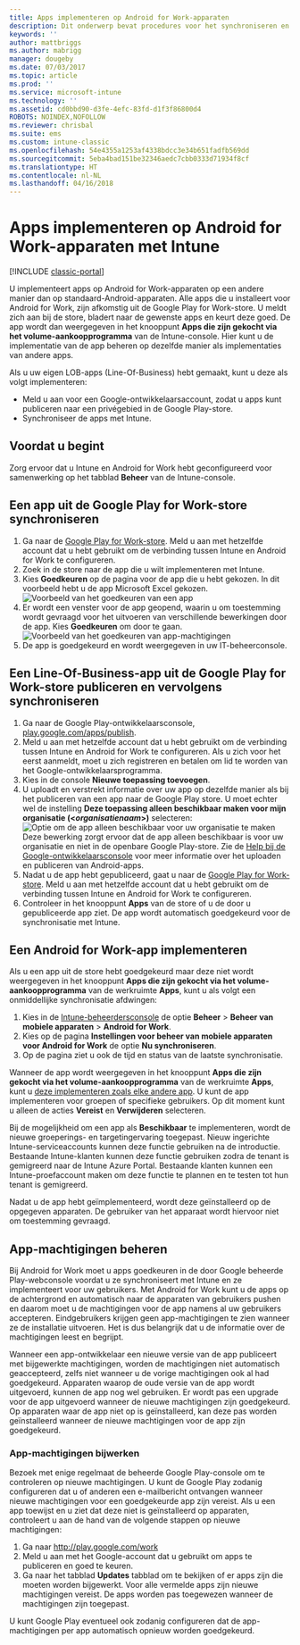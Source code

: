 ```yaml
---
title: Apps implementeren op Android for Work-apparaten
description: Dit onderwerp bevat procedures voor het synchroniseren en het vervolgens implementeren van apps op Android for Work-apparaten uit de Google Play for Work-store.
keywords: ''
author: mattbriggs
ms.author: mabrigg
manager: dougeby
ms.date: 07/03/2017
ms.topic: article
ms.prod: ''
ms.service: microsoft-intune
ms.technology: ''
ms.assetid: cd0bbd90-d3fe-4efc-83fd-d1f3f86800d4
ROBOTS: NOINDEX,NOFOLLOW
ms.reviewer: chrisbal
ms.suite: ems
ms.custom: intune-classic
ms.openlocfilehash: 54e4355a1253af4338bdcc3e34b651fadfb569dd
ms.sourcegitcommit: 5eba4bad151be32346aedc7cbb0333d71934f8cf
ms.translationtype: HT
ms.contentlocale: nl-NL
ms.lasthandoff: 04/16/2018
---
```

# <a name="how-to-deploy-apps-to-android-for-work-devices-with-intune"></a>Apps implementeren op Android for Work-apparaten met Intune

[!INCLUDE [classic-portal](../includes/classic-portal.md)]

U implementeert apps op Android for Work-apparaten op een andere manier dan op standaard-Android-apparaten. Alle apps die u installeert voor Android for Work, zijn afkomstig uit de Google Play for Work-store. U meldt zich aan bij de store, bladert naar de gewenste apps en keurt deze goed.
De app wordt dan weergegeven in het knooppunt **Apps die zijn gekocht via het volume-aankoopprogramma** van de Intune-console. Hier kunt u de implementatie van de app beheren op dezelfde manier als implementaties van andere apps.

Als u uw eigen LOB-apps (Line-Of-Business) hebt gemaakt, kunt u deze als volgt implementeren:
- Meld u aan voor een Google-ontwikkelaarsaccount, zodat u apps kunt publiceren naar een privégebied in de Google Play-store.
- Synchroniseer de apps met Intune.

## <a name="before-you-start"></a>Voordat u begint

Zorg ervoor dat u Intune en Android for Work hebt geconfigureerd voor samenwerking op het tabblad **Beheer** van de Intune-console.

## <a name="synchronize-an-app-from-the-google-play-for-work-store"></a>Een app uit de Google Play for Work-store synchroniseren


1. Ga naar de [Google Play for Work-store](https://play.google.com/work). Meld u aan met hetzelfde account dat u hebt gebruikt om de verbinding tussen Intune en Android for Work te configureren.
2. Zoek in de store naar de app die u wilt implementeren met Intune.
3. Kies **Goedkeuren** op de pagina voor de app die u hebt gekozen. In dit voorbeeld hebt u de app Microsoft Excel gekozen.<br>
  ![Voorbeeld van het goedkeuren van een app](media/approve.png)
4. Er wordt een venster voor de app geopend, waarin u om toestemming wordt gevraagd voor het uitvoeren van verschillende bewerkingen door de app. Kies **Goedkeuren** om door te gaan.<br>
  ![Voorbeeld van het goedkeuren van app-machtigingen](media/approve-app-permissions.png)
5. De app is goedgekeurd en wordt weergegeven in uw IT-beheerconsole.

## <a name="publish-then-synchronize-a-line-of-business-app-from-the-google-play-for-work-store"></a>Een Line-Of-Business-app uit de Google Play for Work-store publiceren en vervolgens synchroniseren

1. Ga naar de Google Play-ontwikkelaarsconsole, [play.google.com/apps/publish](https://play.google.com/apps/publish).
2. Meld u aan met hetzelfde account dat u hebt gebruikt om de verbinding tussen Intune en Android for Work te configureren. Als u zich voor het eerst aanmeldt, moet u zich registreren en betalen om lid te worden van het Google-ontwikkelaarsprogramma.
3. Kies in de console **Nieuwe toepassing toevoegen**.
4. U uploadt en verstrekt informatie over uw app op dezelfde manier als bij het publiceren van een app naar de Google Play store. U moet echter wel de instelling **Deze toepassing alleen beschikbaar maken voor mijn organisatie (<*organisatienaam*>)** selecteren:<br>
  ![Optie om de app alleen beschikbaar voor uw organisatie te maken](media/restrict.png)<br>
Deze bewerking zorgt ervoor dat de app alleen beschikbaar is voor uw organisatie en niet in de openbare Google Play-store.
Zie de [Help bij de Google-ontwikkelaarsconsole](https://support.google.com/googleplay/android-developer/answer/113469) voor meer informatie over het uploaden en publiceren van Android-apps.
5. Nadat u de app hebt gepubliceerd, gaat u naar de [Google Play for Work-store](https://play.google.com/work). Meld u aan met hetzelfde account dat u hebt gebruikt om de verbinding tussen Intune en Android for Work te configureren.
6. Controleer in het knooppunt **Apps** van de store of u de door u gepubliceerde app ziet. De app wordt automatisch goedgekeurd voor de synchronisatie met Intune.

## <a name="deploy-an-android-for-work-app"></a>Een Android for Work-app implementeren

Als u een app uit de store hebt goedgekeurd maar deze niet wordt weergegeven in het knooppunt **Apps die zijn gekocht via het volume-aankoopprogramma** van de werkruimte **Apps**, kunt u als volgt een onmiddellijke synchronisatie afdwingen:

1. Kies in de [Intune-beheerdersconsole](https://manage.microsoft.com) de optie **Beheer** > **Beheer van mobiele apparaten** > **Android for Work**.
2. Kies op de pagina **Instellingen voor beheer van mobiele apparaten voor Android for Work** de optie **Nu synchroniseren**.
3. Op de pagina ziet u ook de tijd en status van de laatste synchronisatie.

Wanneer de app wordt weergegeven in het knooppunt **Apps die zijn gekocht via het volume-aankoopprogramma** van de werkruimte **Apps**, kunt u [deze implementeren zoals elke andere app](deploy-apps-in-microsoft-intune.md). U kunt de app implementeren voor groepen of specifieke gebruikers. Op dit moment kunt u alleen de acties **Vereist** en **Verwijderen** selecteren.

Bij de mogelijkheid om een app als **Beschikbaar** te implementeren, wordt de nieuwe groeperings- en targetingervaring toegepast. Nieuw ingerichte Intune-serviceaccounts kunnen deze functie gebruiken na de introductie. Bestaande Intune-klanten kunnen deze functie gebruiken zodra de tenant is gemigreerd naar de Intune Azure Portal. Bestaande klanten kunnen een Intune-proefaccount maken om deze functie te plannen en te testen tot hun tenant is gemigreerd.

Nadat u de app hebt geïmplementeerd, wordt deze geïnstalleerd op de opgegeven apparaten. De gebruiker van het apparaat wordt hiervoor niet om toestemming gevraagd.

## <a name="manage-app-permissions"></a>App-machtigingen beheren
Bij Android for Work moet u apps goedkeuren in de door Google beheerde Play-webconsole voordat u ze synchroniseert met Intune en ze implementeert voor uw gebruikers.  Met Android for Work kunt u de apps op de achtergrond en automatisch naar de apparaten van gebruikers pushen en daarom moet u de machtigingen voor de app namens al uw gebruikers accepteren.  Eindgebruikers krijgen geen app-machtigingen te zien wanneer ze de installatie uitvoeren. Het is dus belangrijk dat u de informatie over de machtigingen leest en begrijpt.

Wanneer een app-ontwikkelaar een nieuwe versie van de app publiceert met bijgewerkte machtigingen, worden de machtigingen niet automatisch geaccepteerd, zelfs niet wanneer u de vorige machtigingen ook al had goedgekeurd. Apparaten waarop de oude versie van de app wordt uitgevoerd, kunnen de app nog wel gebruiken. Er wordt pas een upgrade voor de app uitgevoerd wanneer de nieuwe machtigingen zijn goedgekeurd. Op apparaten waar de app niet op is geïnstalleerd, kan deze pas worden geïnstalleerd wanneer de nieuwe machtigingen voor de app zijn goedgekeurd.

### <a name="how-to-update-app-permissions"></a>App-machtigingen bijwerken

Bezoek met enige regelmaat de beheerde Google Play-console om te controleren op nieuwe machtigingen. U kunt de Google Play zodanig configureren dat u of anderen een e-mailbericht ontvangen wanneer nieuwe machtigingen voor een goedgekeurde app zijn vereist. Als u een app toewijst en u ziet dat deze niet is geïnstalleerd op apparaten, controleert u aan de hand van de volgende stappen op nieuwe machtigingen:

1. Ga naar http://play.google.com/work
2. Meld u aan met het Google-account dat u gebruikt om apps te publiceren en goed te keuren.
3. Ga naar het tabblad **Updates** tabblad om te bekijken of er apps zijn die moeten worden bijgewerkt.  Voor alle vermelde apps zijn nieuwe machtigingen vereist. De apps worden pas toegewezen wanneer de machtigingen zijn toegepast.  

U kunt Google Play eventueel ook zodanig configureren dat de app-machtigingen per app automatisch opnieuw worden goedgekeurd. 
